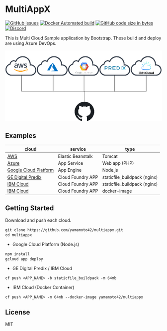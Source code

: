 # MultiAppX

[![GitHub issues](https://img.shields.io/github/issues/yamamoto42/multiappx.svg)](https://github.com/yamamoto42/multiappx)
[![Docker Automated build](https://img.shields.io/docker/automated/yamamoto42/multiappx.svg)](https://hub.docker.com/r/yamamoto42/multiappx/)
[![GitHub code size in bytes](https://img.shields.io/github/languages/code-size/yamamoto42/multiappx.svg)](https://github.com/yamamoto42/multiappx)
[![Discord](https://img.shields.io/discord/492866063051128852.svg)](https://discordapp.com/channels/492866063051128852)

This is Multi Cloud Sample application by Bootstrap.
These build and deploy are using Azure DevOps.

![multicloud](./images/multicloud.png)

## Examples
|  cloud  |  service  |   type  |
|  ----  |  ----  |  ----  |
|  [AWS](http://hy01env.3rwrm5immp.us-west-2.elasticbeanstalk.com/) | Elastic Beanstalk | Tomcat |
| [Azure](http://hy01app.azurewebsites.net/) | App Service | Web app (PHP) |
| [Google Cloud Platform](https://hy01pj1.appspot.com/) | App Engine | Node.js |
| [GE Digital Predix](https://hy01app.run.aws-usw02-pr.ice.predix.io) |  Cloud Foundry APP  | staticfile_buildpack (nginx) |
| [IBM Cloud](https://hy01app.mybluemix.net/) |  Cloud Foundry APP  | staticfile_buildpack (nginx) |
| [IBM Cloud](http://hy01apc.mybluemix.net/) |  Cloud Foundry APP  | docker-image |

## Getting Started

Download and push each cloud.
```
git clone https://github.com/yamamoto42/multiappx.git
cd multiappx
```

- Google Cloud Platform (Node.js)
```
npm install
gcloud app deploy
```

- GE Digital Predix / IBM Cloud
```
cf push <APP_NAME> -b staticfile_buildpack -m 64mb
```

- IBM Cloud (Docker Container)
```
cf push <APP_NAME> -m 64mb --docker-image yamamoto42/multiappx
```

## License

MIT
